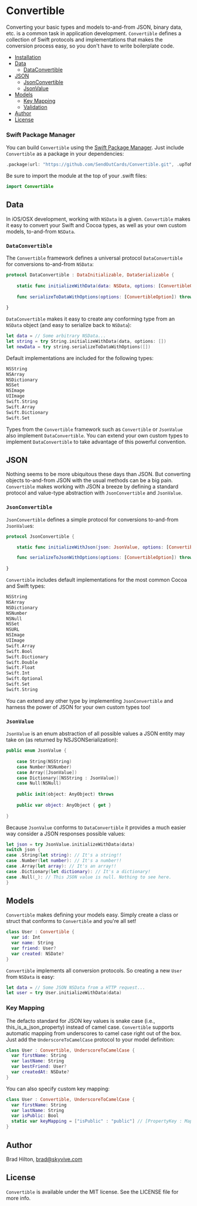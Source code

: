# Convertible

Converting your basic types and models to-and-from JSON, binary data, etc. is a common task in application development. `Convertible` defines a collection of Swift protocols and implementations that makes the conversion process easy, so you don't have to write boilerplate code.

- [Installation](#installation)
- [Data](#data)
  - [DataConvertible](#dataconvertible)
- [JSON](#json)
  - [JsonConvertible](#jsonconvertible)
  - [JsonValue](#jsonvalue)
- [Models](#models)
  - [Key Mapping](#key-mapping)
  - [Validation](#validation)
- [Author](#author)
- [License](#license)

### Swift Package Manager
You can build `Convertible` using the [Swift Package Manager](https://github.com/apple/swift-package-manager). Just include `Convertible` as a package in your dependencies:

```swift
.package(url: "https://github.com/SendOutCards/Convertible.git", .upToNextMajor(from: "6.0.0")),
```

Be sure to import the module at the top of your .swift files:
```swift
import Convertible
```

## Data

In iOS/OSX development, working with `NSData` is a given. `Convertible` makes it easy to convert your Swift and Cocoa types, as well as your own custom models, to-and-from `NSData`. 

### `DataConvertible`

The `Convertible` framework defines a universal protocol `DataConvertible` for conversions to-and-from `NSData`:
```swift
protocol DataConvertible : DataInitializable, DataSerializable {
    
    static func initializeWithData(data: NSData, options: [ConvertibleOption]) throws -> Self
    
    func serializeToDataWithOptions(options: [ConvertibleOption]) throws -> NSData
    
}
```
`DataConvertible` makes it easy to create any conforming type from an `NSData` object (and easy to serialize back to `NSData`):
```swift
let data = // Some arbitrary NSData...
let string = try String.initializeWithData(data, options: [])
let newData = try string.serializeToDataWithOptions([])
```
Default implementations are included for the following types:
```swift
NSString
NSArray
NSDictionary
NSSet
NSImage
UIImage
Swift.String
Swift.Array
Swift.Dictionary
Swift.Set
```
Types from the `Convertible` framework such as `Convertible` or `JsonValue` also implement `DataConvertible`. You can extend your own custom types to implement `DataConvertible` to take advantage of this powerful convention.

## JSON

Nothing seems to be more ubiquitous these days than JSON. But converting objects to-and-from JSON with the usual methods can be a big pain. `Convertible` makes working with JSON a breeze by defining a standard protocol and value-type abstraction with `JsonConvertible` and `JsonValue`.

### `JsonConvertible`

`JsonConvertible` defines a simple protocol for conversions to-and-from `JsonValue`s:

```swift
protocol JsonConvertible {

    static func initializeWithJson(json: JsonValue, options: [ConvertibleOption]) throws -> Self

    func serializeToJsonWithOptions(options: [ConvertibleOption]) throws -> JsonValue
    
}
```
`Convertible` includes default implementations for the most common Cocoa and Swift types:
```swift
NSString
NSArray
NSDictionary
NSNumber
NSNull
NSSet
NSURL
NSImage
UIImage
Swift.Array
Swift.Bool
Swift.Dictionary
Swift.Double
Swift.Float
Swift.Int
Swift.Optional
Swift.Set
Swift.String
```
You can extend any other type by implementing `JsonConvertible` and harness the power of JSON for your own custom types too!

### `JsonValue`

`JsonValue` is an enum abstraction of all possible values a JSON entity may take on (as returned by NSJSONSerialization):
```swift
public enum JsonValue {
    
    case String(NSString)
    case Number(NSNumber)
    case Array([JsonValue])
    case Dictionary([NSString : JsonValue])
    case Null(NSNull)
    
    public init(object: AnyObject) throws
    
    public var object: AnyObject { get }
    
}
```
Because `JsonValue` conforms to `DataConvertible` it provides a much easier way consider a JSON responses possible values:
```swift
let json = try JsonValue.initializeWithData(data)
switch json {
case .String(let string): // It's a string!!
case .Number(let number): // It's a number!!
case .Array(let array): // It's an array!!
case .Dictionary(let dictionary): // It's a dictionary!
case .Null(_): // This JSON value is null. Nothing to see here.
}
```

## Models

`Convertible` makes defining your models easy. Simply create a class or struct that conforms to `Convertible` and you're all set!
```swift
class User : Convertible {
  var id: Int
  var name: String
  var friend: User?
  var created: NSDate?
}
```
`Convertible` implements all conversion protocols. So creating a new `User` from `NSData` is easy:
```swift
let data = // Some JSON NSData from a HTTP request...
let user = try User.initializeWithData(data)
```

### Key Mapping

The defacto standard for JSON key values is snake case (i.e., this_is_a_json_property) instead of camel case. `Convertible` supports automatic mapping from underscores to camel case right out of the box. Just add the `UnderscoreToCamelCase` protocol to your model definition:
```swift
class User : Convertible, UnderscoreToCamelCase {
  var firstName: String
  var lastName: String
  var bestFriend: User?
  var createdAt: NSDate?
}
```
You can also specify custom key mapping:
```swift
class User : Convertible, UnderscoreToCamelCase {
  var firstName: String
  var lastName: String
  var isPublic: Bool
  static var keyMapping = ["isPublic" : "public"] // [PropertyKey : MappedKey]
}
```

## Author

Brad Hilton, brad@skyvive.com

## License

`Convertible` is available under the MIT license. See the LICENSE file for more info.
